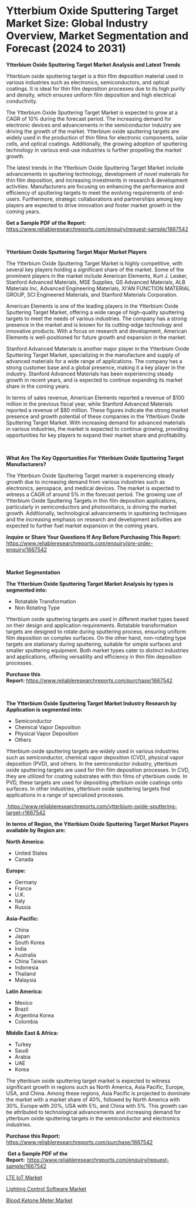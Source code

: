 <p><h1>Ytterbium Oxide Sputtering Target Market Size: Global Industry Overview, Market Segmentation and Forecast (2024 to 2031)</h1></p><p><strong>Ytterbium Oxide Sputtering Target Market Analysis and Latest Trends</strong></p>
<p><p>Ytterbium oxide sputtering target is a thin film deposition material used in various industries such as electronics, semiconductors, and optical coatings. It is ideal for thin film deposition processes due to its high purity and density, which ensures uniform film deposition and high electrical conductivity.</p><p>The Ytterbium Oxide Sputtering Target Market is expected to grow at a CAGR of 10% during the forecast period. The increasing demand for electronic devices and advancements in the semiconductor industry are driving the growth of the market. Ytterbium oxide sputtering targets are widely used in the production of thin films for electronic components, solar cells, and optical coatings. Additionally, the growing adoption of sputtering technology in various end-use industries is further propelling the market growth.</p><p>The latest trends in the Ytterbium Oxide Sputtering Target Market include advancements in sputtering technology, development of novel materials for thin film deposition, and increasing investments in research & development activities. Manufacturers are focusing on enhancing the performance and efficiency of sputtering targets to meet the evolving requirements of end-users. Furthermore, strategic collaborations and partnerships among key players are expected to drive innovation and foster market growth in the coming years.</p></p>
<p><strong>Get a Sample PDF of the Report:&nbsp;</strong> <a href="https://www.reliableresearchreports.com/enquiry/request-sample/1667542">https://www.reliableresearchreports.com/enquiry/request-sample/1667542</a></p>
<p>&nbsp;</p>
<p><strong>Ytterbium Oxide Sputtering Target Major Market Players</strong></p>
<p><p>The Ytterbium Oxide Sputtering Target Market is highly competitive, with several key players holding a significant share of the market. Some of the prominent players in the market include American Elements, Kurt J. Lesker, Stanford Advanced Materials, MSE Supplies, QS Advanced Materials, ALB Materials Inc, Advanced Engineering Materials, XI'AN FUNCTION MATERIAL GROUP, SCI Engineered Materials, and Stanford Materials Corporation.</p><p>American Elements is one of the leading players in the Ytterbium Oxide Sputtering Target Market, offering a wide range of high-quality sputtering targets to meet the needs of various industries. The company has a strong presence in the market and is known for its cutting-edge technology and innovative products. With a focus on research and development, American Elements is well-positioned for future growth and expansion in the market.</p><p>Stanford Advanced Materials is another major player in the Ytterbium Oxide Sputtering Target Market, specializing in the manufacture and supply of advanced materials for a wide range of applications. The company has a strong customer base and a global presence, making it a key player in the industry. Stanford Advanced Materials has been experiencing steady growth in recent years, and is expected to continue expanding its market share in the coming years.</p><p>In terms of sales revenue, American Elements reported a revenue of $100 million in the previous fiscal year, while Stanford Advanced Materials reported a revenue of $80 million. These figures indicate the strong market presence and growth potential of these companies in the Ytterbium Oxide Sputtering Target Market. With increasing demand for advanced materials in various industries, the market is expected to continue growing, providing opportunities for key players to expand their market share and profitability.</p></p>
<p>&nbsp;</p>
<p><strong>What Are The Key Opportunities For Ytterbium Oxide Sputtering Target Manufacturers?</strong></p>
<p><p>The Ytterbium Oxide Sputtering Target market is experiencing steady growth due to increasing demand from various industries such as electronics, aerospace, and medical devices. The market is expected to witness a CAGR of around 5% in the forecast period. The growing use of Ytterbium Oxide Sputtering Targets in thin film deposition applications, particularly in semiconductors and photovoltaics, is driving the market growth. Additionally, technological advancements in sputtering techniques and the increasing emphasis on research and development activities are expected to further fuel market expansion in the coming years.</p></p>
<p><strong>Inquire or Share Your Questions If Any Before Purchasing This Report:</strong> <a href="https://www.reliableresearchreports.com/enquiry/pre-order-enquiry/1667542">https://www.reliableresearchreports.com/enquiry/pre-order-enquiry/1667542</a></p>
<p>&nbsp;</p>
<p><strong>Market Segmentation</strong></p>
<p><strong>The Ytterbium Oxide Sputtering Target Market Analysis by types is segmented into:</strong></p>
<p><ul><li>Rotatable Transformation</li><li>Non Rotating Type</li></ul></p>
<p><p>Ytterbium oxide sputtering targets are used in different market types based on their design and application requirements. Rotatable transformation targets are designed to rotate during sputtering process, ensuring uniform film deposition on complex surfaces. On the other hand, non-rotating type targets are stationary during sputtering, suitable for simple surfaces and smaller sputtering equipment. Both market types cater to distinct industries and applications, offering versatility and efficiency in thin film deposition processes.</p></p>
<p><strong>Purchase this Report:&nbsp;</strong><a href="https://www.reliableresearchreports.com/purchase/1667542">https://www.reliableresearchreports.com/purchase/1667542</a></p>
<p>&nbsp;</p>
<p><strong>The Ytterbium Oxide Sputtering Target Market Industry Research by Application is segmented into:</strong></p>
<p><ul><li>Semiconductor</li><li>Chemical Vapor Deposition</li><li>Physical Vapor Deposition</li><li>Others</li></ul></p>
<p><p>Ytterbium oxide sputtering targets are widely used in various industries such as semiconductor, chemical vapor deposition (CVD), physical vapor deposition (PVD), and others. In the semiconductor industry, ytterbium oxide sputtering targets are used for thin film deposition processes. In CVD, they are utilized for coating substrates with thin films of ytterbium oxide. In PVD, these targets are used for depositing ytterbium oxide coatings onto surfaces. In other industries, ytterbium oxide sputtering targets find applications in a range of specialized processes.</p></p>
<p><a href="https://www.reliableresearchreports.com/ytterbium-oxide-sputtering-target-r1667542">&nbsp;https://www.reliableresearchreports.com/ytterbium-oxide-sputtering-target-r1667542</a></p>
<p><strong>In terms of Region, the Ytterbium Oxide Sputtering Target Market Players available by Region are:</strong></p>
<p>
    <p> <strong> North America: </strong>
        <ul>
            <li>United States</li>
            <li>Canada</li>
        </ul>
        </p> 
    <p> <strong> Europe: </strong>
        <ul>
            <li>Germany</li>
            <li>France</li>
            <li>U.K.</li>
            <li>Italy</li>
            <li>Russia</li>
        </ul>
        </p> 
    <p> <strong> Asia-Pacific: </strong>
        <ul>
            <li>China</li>
            <li>Japan</li>
            <li>South Korea</li>
            <li>India</li>
            <li>Australia</li>
            <li>China Taiwan</li>
            <li>Indonesia</li>
            <li>Thailand</li>
            <li>Malaysia</li>
        </ul>
        </p> 
    <p> <strong> Latin America: </strong>
        <ul>
            <li>Mexico</li>
            <li>Brazil</li>
            <li>Argentina Korea</li>
            <li>Colombia</li>
        </ul>
        </p> 
    <p> <strong> Middle East & Africa: </strong>
        <ul>
            <li>Turkey</li>
            <li>Saudi</li>
            <li>Arabia</li>
            <li>UAE</li>
            <li>Korea</li>
        </ul>
    </p>
    </p>
<p><p>The ytterbium oxide sputtering target market is expected to witness significant growth in regions such as North America, Asia Pacific, Europe, USA, and China. Among these regions, Asia Pacific is projected to dominate the market with a market share of 40%, followed by North America with 30%, Europe with 20%, USA with 5%, and China with 5%. This growth can be attributed to technological advancements and increasing demand for ytterbium oxide sputtering targets in the semiconductor and electronics industries.</p></p>
<p><strong>Purchase this Report: </strong><a href="https://www.reliableresearchreports.com/purchase/1667542">https://www.reliableresearchreports.com/purchase/1667542</a></p>
<p>&nbsp;<strong>Get a Sample PDF of the Report:&nbsp;&nbsp;</strong><a href="https://www.reliableresearchreports.com/enquiry/request-sample/1667542">https://www.reliableresearchreports.com/enquiry/request-sample/1667542</a></p>
<p><strong></strong></p>
<p><p><a href="https://github.com/myacatherineblakecaczo9vcsw/Market-Research-Report-List-3/blob/main/lte-iot-market.md">LTE IoT Market</a></p><p><a href="https://github.com/irfadac/Market-Research-Report-List-4/blob/main/lighting-control-software-market.md">Lighting Control Software Market</a></p><p><a href="https://view.publitas.com/reportprime-1/blood-ketone-meter-market-a-global-and-regional-analysis-focus-on-end-user-product-and-region-analysis-and-forecast-2024-2031/">Blood Ketone Meter Market</a></p></p>
